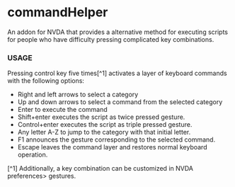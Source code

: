 # commandHelper
An addon for NVDA that provides a alternative method for executing scripts for people who have difficulty pressing complicated key combinations.

### USAGE

Pressing control key five times[^1] activates a layer of keyboard commands with the following options:

* Right and left arrows to select a category 
* Up and down arrows to select a command from the selected category 
* Enter to execute the command 
* Shift+enter executes the script as twice pressed gesture. 
* Control+enter executes the script as triple pressed gesture. 
* Any letter A-Z to jump to the category with that initial letter. 
* F1 announces the gesture corresponding to the selected command. 
* Escape   leaves the command layer and restores normal keyboard operation. 

[^1] Additionally, a key combination can be customized in NVDA preferences> gestures. 
